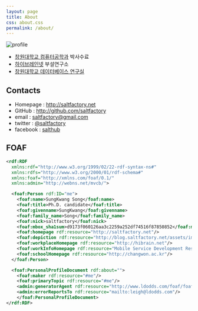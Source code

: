 ```yaml
---
layout: page
title: About
css: about.css
permalink: /about/
---
```



![profile]({{site.url}}/assets/images/profile.png)

* [창원대학교 컴퓨터공학과](http://portal.changwon.ac.kr/home/ce) 박사수료
* [하이브레인넷](http://www.hibrain.net) 부설연구소
* [창원대학교 데이터베이스 연구실](http://dblab.changwon.ac.kr)


## Contacts

* Homepage : http://saltfactory.net
* GitHub : http://github.com/saltfactory
* email : [saltfactory@gmail.com](mailto:saltfactory@gmail.com)
* twitter : [@saltfactory](https://twitter.com/saltfactory)
* facebook : [salthub](https://facebook.com/salthub)

## FOAF

```xml
<rdf:RDF
  xmlns:rdf="http://www.w3.org/1999/02/22-rdf-syntax-ns#"
  xmlns:rdfs="http://www.w3.org/2000/01/rdf-schema#"
  xmlns:foaf="http://xmlns.com/foaf/0.1/"
  xmlns:admin="http://webns.net/mvcb/">

  <foaf:Person rdf:ID="me">
    <foaf:name>SungKwang Song</foaf:name>
    <foaf:title>Ph.D. candidate</foaf:title>
    <foaf:givenname>SungKwang</foaf:givenname>
    <foaf:family_name>Song</foaf:family_name>
    <foaf:nick>saltfactory</foaf:nick>
    <foaf:mbox_sha1sum>d9173f060126aa3c2259a252df74516f87850852</foaf:mbox_sha1sum>
    <foaf:homepage rdf:resource="http://saltfactory.net"/>
    <foaf:depiction rdf:resource="http://blog.saltfactory.net/assets/images/profile.png"/>
    <foaf:workplaceHomepage rdf:resource="http://hibrain.net"/>
    <foaf:workInfoHomepage rdf:resource="Mobile Service Development Research"/>
    <foaf:schoolHomepage rdf:resource="http://changwon.ac.kr"/>
  </foaf:Person>

  <foaf:PersonalProfileDocument rdf:about="">
    <foaf:maker rdf:resource="#me"/>
    <foaf:primaryTopic rdf:resource="#me"/>
    <admin:generatorAgent rdf:resource="http://www.ldodds.com/foaf/foaf-a-matic"/>
    <admin:errorReportsTo rdf:resource="mailto:leigh@ldodds.com"/>
    </foaf:PersonalProfileDocument>
</rdf:RDF>
```
